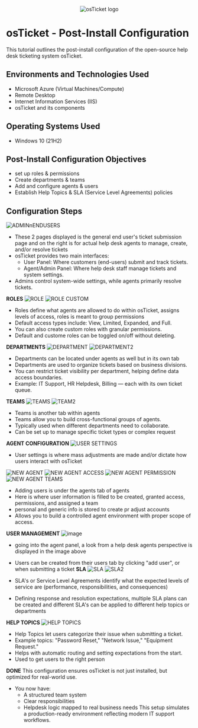 <p align="center">
<img src="https://i.imgur.com/Clzj7Xs.png" alt="osTicket logo"/>
</p>

<h1>osTicket - Post-Install Configuration</h1>
This tutorial outlines the post-install configuration of the open-source help desk ticketing system osTicket.<br />


<h2>Environments and Technologies Used</h2>

- Microsoft Azure (Virtual Machines/Compute)
- Remote Desktop
- Internet Information Services (IIS)
- osTicket and its components

<h2>Operating Systems Used </h2>

- Windows 10</b> (21H2)

<h2>Post-Install Configuration Objectives</h2>

-	set up roles & permissions
- Create departments & teams
- Add and configure agents & users
- Establish Help Topics & SLA (Service Level Agreements) policies

<h2>Configuration Steps</h2>

![ADMINnENDUSERS](https://github.com/user-attachments/assets/148e286d-e2a9-4393-89ed-732ad0f5e99e)

- These 2 pages displayed is the general end user's ticket submission page and on the right is for actual help desk agents to manage, create, and/or resolve tickets
- osTicket provides two main interfaces:
  - User Panel: Where customers (end-users) submit and track tickets.
  - Agent/Admin Panel: Where help desk staff manage tickets and system settings.
- Admins control system-wide settings, while agents primarily resolve tickets.

**ROLES**
![ROLE](https://github.com/user-attachments/assets/b2949d29-a1d9-44bd-9f6d-c09e74265f88)
![ROLE CUSTOM](https://github.com/user-attachments/assets/c4d4db0b-ed89-4026-9c1b-743c80c1638c)

- Roles define what agents are allowed to do within osTicket, assigns levels of access, roles is meant to group permissions
- Default access types include: View, Limited, Expanded, and Full.
- You can also create custom roles with granular permissions.
- Default and custome roles can be toggled on/off without deleting.

**DEPARTMENTS**
![DEPARTMENT](https://github.com/user-attachments/assets/ec2b95b9-8102-4c88-897d-3358839ca45a)
![DEPARTMENT2](https://github.com/user-attachments/assets/713488c2-d865-4019-8517-778e74e846ee)

- Departments can be located under agents as well but in its own tab
- Departments are used to organize tickets based on business divisions.
- You can restrict ticket visibility per department, helping define data access boundaries.
- Example: IT Support, HR Helpdesk, Billing — each with its own ticket queue.

**TEAMS**
![TEAMS](https://github.com/user-attachments/assets/957cedb8-40ad-4ef6-bc2d-4c00e97ced50)
![TEAM2](https://github.com/user-attachments/assets/02d4e626-87c4-4af6-8137-fff064005e3c)

- Teams is another tab within agents
- Teams allow you to build cross-functional groups of agents.
- Typically used when different departments need to collaborate.
- Can be set up to manage specific ticket types or complex request

**AGENT CONFIGURATION**
![USER SETTINGS](https://github.com/user-attachments/assets/3d17f943-dd11-4b3a-9fd5-834653ec3ed6)

- User settings is where mass adjustments are made and/or dictate how users interact with osTicket

![NEW AGENT](https://github.com/user-attachments/assets/78717b6b-64be-4c58-9b21-3c74332b65ce)
![NEW AGENT ACCESS](https://github.com/user-attachments/assets/bc5aa61d-9003-4d4d-a780-b90111db39fa)
![NEW AGENT PERMISSION](https://github.com/user-attachments/assets/e5c4d2ec-0b66-485e-b420-36e8420dbfe7)
![NEW AGENT TEAMS](https://github.com/user-attachments/assets/eb35479b-18a5-47f8-8a9e-320f311e8edd)

- Adding users is under the agents tab of agents
- Here is where user information is filled to be created, granted access, permissions, and assigned a team
- personal and generic info is stored to create pr adjust accounts
- Allows you to build a controlled agent environment with proper scope of access.

**USER MANAGEMENT**
![image](https://github.com/user-attachments/assets/549411e1-5a59-4378-bcbb-c6c054a47051)

- going into the agent panel, a look from a help desk agents perspective is displayed in the image above
- Users can be created from their users tab by clicking "add user", or when submitting a ticket
**SLA**
![SLA](https://github.com/user-attachments/assets/7b741e85-49ed-4740-9dcc-982d4fdb8094)
![SLA2](https://github.com/user-attachments/assets/dc86f22a-66be-4262-9f46-7ea7f8b37eb6)

- SLA's or Service Level Agreements identify what the expected levels of service are (performance, responsibilities, and consequences)
- Defining response and resolution expectations, multiple SLA plans can be created and different SLA's can be applied to different help topics or departments

**HELP TOPICS**
![HELP TOPICS](https://github.com/user-attachments/assets/4ad95630-e312-4f44-bb0a-e09997d7cdc4)

- Help Topics let users categorize their issue when submitting a ticket.
- Example topics: "Password Reset," "Network Issue," "Equipment Request."
- Helps with automatic routing and setting expectations from the start.
- Used to get users to the right person

**DONE**
This configuration ensures osTicket is not just installed, but optimized for real-world use. 
- You now have:
  - A structured team system
  - Clear responsibilities
  - Helpdesk logic mapped to real business needs
This setup simulates a production-ready environment reflecting modern IT support workflows.
